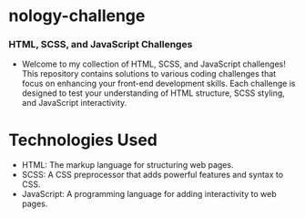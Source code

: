 # nology-challenge

### HTML, SCSS, and JavaScript Challenges

- Welcome to my collection of HTML, SCSS, and JavaScript challenges! This repository contains solutions to various coding challenges that focus on enhancing your front-end development skills. Each challenge is designed to test your understanding of HTML structure, SCSS styling, and JavaScript interactivity.

# Technologies Used

- HTML: The markup language for structuring web pages.
- SCSS: A CSS preprocessor that adds powerful features and syntax to CSS.
- JavaScript: A programming language for adding interactivity to web pages.

